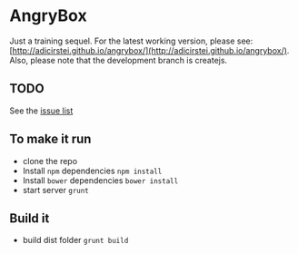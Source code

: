 AngryBox
========

Just a training sequel. For the latest working version, please see: [http://adicirstei.github.io/angrybox/](http://adicirstei.github.io/angrybox/). Also, please note that the development branch is createjs.

TODO
----
See the [issue list](https://github.com/adicirstei/angrybox/issues)

To make it run
-----------
* clone the repo
* Install `npm` dependencies `npm install`
* Install `bower` dependencies `bower install`
* start server `grunt`

Build it
--------
* build dist folder `grunt build`